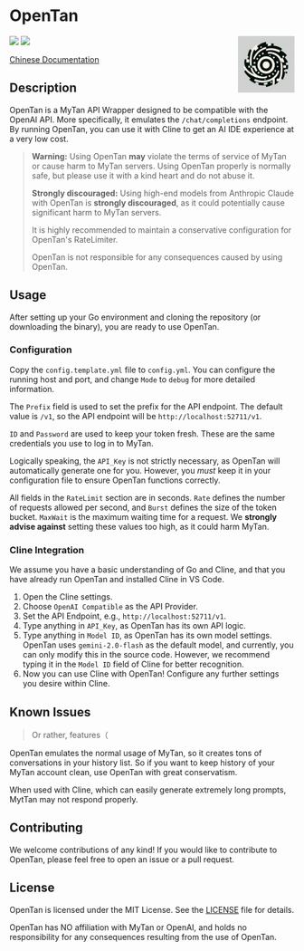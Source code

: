 # OpenTan

<div align="right">
<img src="./icon.jpg" width="100" align="right" />
</div>
<img src="https://img.shields.io/github/license/ShinoharaHaruna/OpenTan" />
<img src="https://img.shields.io/github/go-mod/go-version/ShinoharaHaruna/OpenTan" />

[Chinese Documentation](README_zh-CN.md)

## Description

OpenTan is a MyTan API Wrapper designed to be compatible with the OpenAI API. More specifically, it emulates the `/chat/completions` endpoint. By running OpenTan, you can use it with Cline to get an AI IDE experience at a very low cost.

> **Warning:** Using OpenTan **may** violate the terms of service of MyTan or cause harm to MyTan servers. Using OpenTan properly is normally safe, but please use it with a kind heart and do not abuse it.
>
> **Strongly discouraged:** Using high-end models from Anthropic Claude with OpenTan is **strongly discouraged**, as it could potentially cause significant harm to MyTan servers.
>
> It is highly recommended to maintain a conservative configuration for OpenTan's RateLimiter.
>
> OpenTan is not responsible for any consequences caused by using OpenTan.

## Usage

After setting up your Go environment and cloning the repository (or downloading the binary), you are ready to use OpenTan.

### Configuration

Copy the `config.template.yml` file to `config.yml`. You can configure the running host and port, and change `Mode` to `debug` for more detailed information.

The `Prefix` field is used to set the prefix for the API endpoint. The default value is `/v1`, so the API endpoint will be `http://localhost:52711/v1`.

`ID` and `Password` are used to keep your token fresh. These are the same credentials you use to log in to MyTan.

Logically speaking, the `API_Key` is not strictly necessary, as OpenTan will automatically generate one for you. However, you *must* keep it in your configuration file to ensure OpenTan functions correctly.

All fields in the `RateLimit` section are in seconds. `Rate` defines the number of requests allowed per second, and `Burst` defines the size of the token bucket. `MaxWait` is the maximum waiting time for a request. We **strongly advise against** setting these values too high, as it could harm MyTan.

### Cline Integration

We assume you have a basic understanding of Go and Cline, and that you have already run OpenTan and installed Cline in VS Code.

1.  Open the Cline settings.
2.  Choose `OpenAI Compatible` as the API Provider.
3.  Set the API Endpoint, e.g., `http://localhost:52711/v1`.
4.  Type anything in `API_Key`, as OpenTan has its own API logic.
5.  Type anything in `Model ID`, as OpenTan has its own model settings. OpenTan uses `gemini-2.0-flash` as the default model, and currently, you can only modify this in the source code. However, we recommend typing it in the `Model ID` field of Cline for better recognition.
6.  Now you can use Cline with OpenTan! Configure any further settings you desire within Cline.

## Known Issues

> Or rather, features（

OpenTan emulates the normal usage of MyTan, so it creates tons of conversations in your history list. So if you want to keep history of your MyTan account clean, use OpenTan with great conservatism.

When used with Cline, which can easily generate extremely long prompts, MytTan may not respond properly.

## Contributing

We welcome contributions of any kind! If you would like to contribute to OpenTan, please feel free to open an issue or a pull request.

## License

OpenTan is licensed under the MIT License. See the [LICENSE](LICENSE) file for details.

OpenTan has NO affiliation with MyTan or OpenAI, and holds no responsibility for any consequences resulting from the use of OpenTan.
